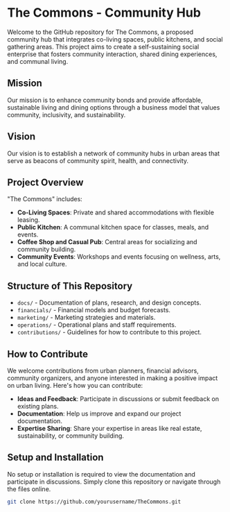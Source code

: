 # The Commons - Community Hub

Welcome to the GitHub repository for The Commons, a proposed community hub that integrates co-living spaces, public kitchens, and social gathering areas. This project aims to create a self-sustaining social enterprise that fosters community interaction, shared dining experiences, and communal living. 

## Mission
Our mission is to enhance community bonds and provide affordable, sustainable living and dining options through a business model that values community, inclusivity, and sustainability.

## Vision
Our vision is to establish a network of community hubs in urban areas that serve as beacons of community spirit, health, and connectivity.

## Project Overview
"The Commons" includes:
- **Co-Living Spaces**: Private and shared accommodations with flexible leasing.
- **Public Kitchen**: A communal kitchen space for classes, meals, and events.
- **Coffee Shop and Casual Pub**: Central areas for socializing and community building.
- **Community Events**: Workshops and events focusing on wellness, arts, and local culture.

## Structure of This Repository
- `docs/` - Documentation of plans, research, and design concepts.
- `financials/` - Financial models and budget forecasts.
- `marketing/` - Marketing strategies and materials.
- `operations/` - Operational plans and staff requirements.
- `contributions/` - Guidelines for how to contribute to this project.

## How to Contribute
We welcome contributions from urban planners, financial advisors, community organizers, and anyone interested in making a positive impact on urban living. Here's how you can contribute:
- **Ideas and Feedback**: Participate in discussions or submit feedback on existing plans.
- **Documentation**: Help us improve and expand our project documentation.
- **Expertise Sharing**: Share your expertise in areas like real estate, sustainability, or community building.

## Setup and Installation
No setup or installation is required to view the documentation and participate in discussions. Simply clone this repository or navigate through the files online.

```bash
git clone https://github.com/yourusername/TheCommons.git
